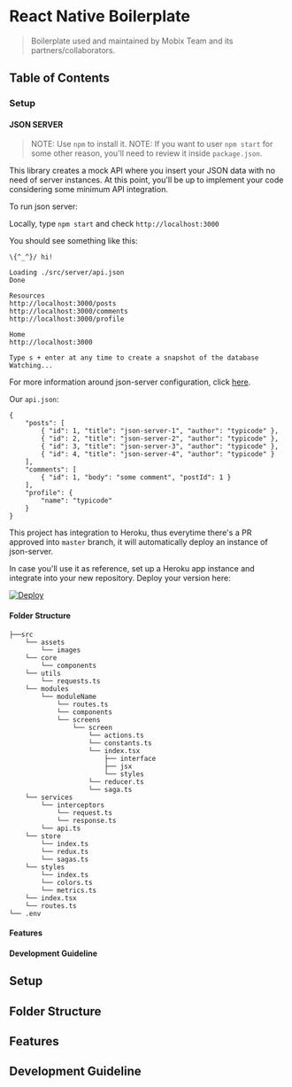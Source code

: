 # React Native Boilerplate
> Boilerplate used and maintained by Mobix Team and its partners/collaborators.

## Table of Contents

### Setup

#### JSON SERVER
> NOTE: Use `npm` to install it.
> NOTE: If you want to user `npm start` for some other reason, you'll need to review it inside `package.json`.

This library creates a mock API where you insert your JSON data with no need of server instances. At this point, you'll be up to implement your code considering some minimum API integration.

To run json server:

Locally, type `npm start` and check `http://localhost:3000`

You should see something like this: 

```
\{^_^}/ hi!

Loading ./src/server/api.json
Done

Resources
http://localhost:3000/posts
http://localhost:3000/comments
http://localhost:3000/profile

Home
http://localhost:3000

Type s + enter at any time to create a snapshot of the database
Watching...
```

For more information around json-server configuration, click [here](https://github.com/typicode/json-server "Json-Server Github Page").

Our `api.json`: 
```
{
    "posts": [
        { "id": 1, "title": "json-server-1", "author": "typicode" },
        { "id": 2, "title": "json-server-2", "author": "typicode" },
        { "id": 3, "title": "json-server-3", "author": "typicode" },
        { "id": 4, "title": "json-server-4", "author": "typicode" }
    ],
    "comments": [
        { "id": 1, "body": "some comment", "postId": 1 }
    ],
    "profile": { 
        "name": "typicode" 
    }
}
```

This project has integration to Heroku, thus everytime there's a PR approved into `master` branch, it will automatically deploy an instance of json-server.

In case you'll use it as reference, set up a Heroku app instance and integrate into your new repository. Deploy your version here:

[![Deploy](https://www.herokucdn.com/deploy/button.svg)](https://heroku.com/deploy?template=https://github.com/mobixsoftwarestudio/react-native-redux-boilerplate.git)


#### Folder Structure

```
├──src
	└── assets
		└── images
	└── core
		└── components
	└── utils
		└── requests.ts
	└── modules
		└── moduleName
			└── routes.ts
			└── components
			└── screens
				└── screen
					└── actions.ts
					└── constants.ts
					└── index.tsx
						├── interface
						├── jsx
						└── styles
					└── reducer.ts
					└── saga.ts
	└── services
		└── interceptors
			└── request.ts
			└── response.ts
		└── api.ts
	└── store
		└── index.ts
		└── redux.ts
		└── sagas.ts
	└── styles
		└── index.ts
		└── colors.ts
		└── metrics.ts
	└── index.tsx
	└── routes.ts
└── .env
```

#### Features
#### Development Guideline

## Setup

## Folder Structure

## Features

## Development Guideline
